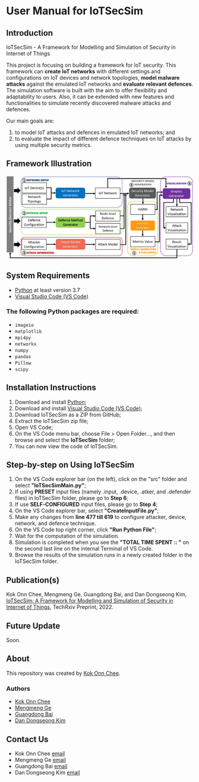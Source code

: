 # User Manual for IoTSecSim


## Introduction
IoTSecSim - A Framework for Modelling and Simulation of Security in Internet of Things

This project is focusing on building a framework for IoT security. This framework can **create IoT networks** with different settings and configurations on IoT devices and network topologies, **model malware attacks** against the emulated IoT networks and **evaluate relevant defences**. The simulation software is built with the aim to offer flexibility and adaptability to users. Also, it can be extended with new features and functionalities to simulate recently discovered malware attacks and defences.

Our main goals are:
1. to model IoT attacks and defences in emulated IoT networks; and 
2. to evaluate the impact of different defence techniques on IoT attacks by using multiple security metrics.

 

## Framework Illustration
![IoTSecSim framework](https://github.com/kokonnchee/IoTSecSim/blob/main/framework.png?raw=true)



## System Requirements
* [Python](https://www.python.org/downloads/) at least version 3.7
* [Visual Studio Code (VS Code)](https://code.visualstudio.com/)

### The following Python packages are required:
* `imageio`
* `matplotlib`
* `mpi4py`
* `networkx`
* `numpy`
* `pandas`
* `Pillow`
* `scipy`



## Installation Instructions
1. Download and install [Python](https://www.python.org/downloads/);
2. Download and install [Visual Studio Code (VS Code)](https://code.visualstudio.com/);
3. Download IoTSecSim as a ZIP from GitHub;
4. Extract the IoTSecSim zip file;
5. Open VS Code;
6. On the VS Code menu bar, choose File > Open Folder..., and then browse and select the **IoTSecSim** folder;
7. You can now view the code of IoTSecSim.



## Step-by-step on Using IoTSecSim
1. On the VS Code explorer bar (on the left), click on the "src" folder and select **"IoTSecSimMain.py"**;
2. If using **PRESET** input files (namely .input, .device, .atker, and .defender files) in IoTSecSim folder, please go to **Step 6**;
3. If use **SELF-CONFIGURED** input files, please go to **Step 4**;
4. On the VS Code explorer bar, select **"CreateInputFile.py"**;
5. Make any changes from **line 477 till 619** to configure attacker, device, network, and defence technique. 
6. On the VS Code top right corner, click **"Run Python File"**; 
7. Wait for the computation of the simulation.
8. Simulation is completed when you see the **"TOTAL TIME SPENT :: "** on the second last line on the internal Terminal of VS Code.
9. Browse the results of the simulation runs in a newly created folder in the IoTSecSim folder.



## Publication(s)
Kok Onn Chee, Mengmeng Ge, Guangdong Bai, and Dan Dongseong Kim, 
[IoTSecSim: A Framework for Modelling and Simulation of Security in Internet of Things](https://doi.org/10.36227/techrxiv.19727389.v2), 
TechRxiv Preprint, 2022.



## Future Update
Soon.



## About
This repository was created by [Kok Onn Chee](https://sites.google.com/view/kokonnchee).

### Authors
* [Kok Onn Chee](https://sites.google.com/view/kokonnchee)
* [Mengmeng Ge](https://sites.google.com/site/mengmengge88)
* [Guangdong Bai](https://baigd.github.io/)
* [Dan Dongseong Kim](https://sites.google.com/view/dsteam/)



## Contact Us
* Kok Onn Chee [email](mailto:kokonn.chee@uq.net.au?subject=[GitHub]IoTSecSim)
* Mengmeng Ge [email](mailto:mge43@uclive.ac.nz?subject=[GitHub]IoTSecSim)
* Guangdong Bai [email](mailto:g.bai@uq.edu.au?subject=[GitHub]IoTSecSim)
* Dan Dongseong Kim [email](mailto:dan.kim@uq.edu.au?subject=[GitHub]IoTSecSim)


